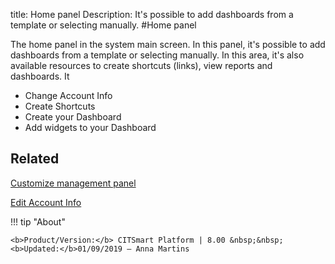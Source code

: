 title: Home panel
Description: It's possible to add dashboards from a template or selecting manually.
#Home panel

The home panel in the system main screen. In this panel, it's possible to
add dashboards from a template or selecting manually. In this area, it's also
available resources to create shortcuts (links), view reports and dashboards. It

* Change Account Info
* Create Shortcuts
* Create your Dashboard
* Add widgets to your Dashboard


Related
-------

[Customize management panel][1]

[Edit Account Info][2]

!!! tip "About"

    <b>Product/Version:</b> CITSmart Platform | 8.00 &nbsp;&nbsp;
    <b>Updated:</b>01/09/2019 – Anna Martins


[1]:/en-us/citsmart-platform-8/additional-features/reports/create/dashboard-customize-management-panel-smart-decision.html
[2]:/en-us/citsmart-platform-8/initial-settings/access-settings/user/user-data.html
